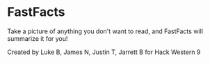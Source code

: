 # FastFacts

Take a picture of anything you don't want to read, and FastFacts will summarize it for you!

Created by Luke B, James N, Justin T, Jarrett B for Hack Western 9
